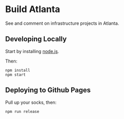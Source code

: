 # Build Atlanta

See and comment on infrastructure projects in Atlanta.

## Developing Locally

Start by installing [node.js](https://github.com/codeforamerica/howto/blob/master/Node.js.md).

Then:

```console
npm install
npm start
```

## Deploying to Github Pages

Pull up your socks, then:

```console
npm run release
```
